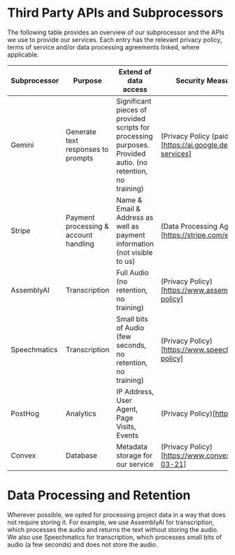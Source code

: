 # Third Party APIs and Subprocessors

The following table provides an overview of our subprocessor and the APIs we use to provide our services. Each entry has the relevant privacy policy, terms of service and/or data processing agreements linked, where applicable.

| Subprocessor | Purpose | Extend of data access | Security Measures / Data Processing |
| --- | --- | --- | --- |
| Gemini | Generate text responses to prompts | Significant pieces of provided scripts for processing purposes. Provided autio. (no retention, no training) | (Privacy Policy (paid services))[https://ai.google.dev/gemini-api/terms#paid-services] |
| Stripe | Payment processing & account handling | Name & Email & Address as well as payment information (not visible to us) | (Data Processing Agreement)[https://stripe.com/en-gb-de/legal/dpa] |
| AssemblyAI | Transcription | Full Audio (no retention, no training) | (Privacy Policy)[https://www.assemblyai.com/legal/privacy-policy] |
| Speechmatics | Transcription | Small bits of Audio (few seconds, no retention, no training) | (Privacy Policy)[https://www.speechmatics.com/legal/privacy-policy] |
| PostHog | Analytics | IP Address, User Agent, Page Visits, Events | (Privacy Policy)[https://posthog.com/privacy] |
| Convex | Database | Metadata storage for our service | (Privacy Policy)[https://www.convex.dev/legal/privacy/v2024-03-21] |

# Data Processing and Retention

Wherever possible, we opted for processing project data in a way that does not require storing it. For example, we use AssemblyAI for transcription, which processes the audio and returns the text without storing the audio. We also use Speechmatics for transcription, which processes small bits of audio (a few seconds) and does not store the audio.
